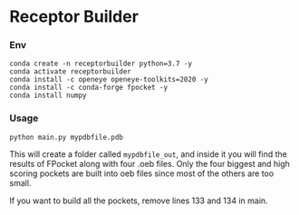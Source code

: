 # Receptor Builder

### Env
```shell
conda create -n receptorbuilder python=3.7 -y 
conda activate receptorbuilder
conda install -c openeye openeye-toolkits=2020 -y 
conda install -c conda-forge fpocket -y 
conda install numpy 
```

### Usage

`python main.py mypdbfile.pdb`

This will create a folder called `mypdbfile_out`, and inside it you
will find the results of FPocket along with four .oeb files. Only the four
biggest and high scoring pockets are built into oeb files since most of the others are too small.

If you want to build all the pockets, remove lines 133 and 134 in main.